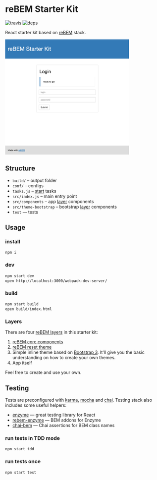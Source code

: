 # reBEM Starter Kit

[![travis](http://img.shields.io/travis/rebem/starter-kit.svg?style=flat-square)](https://travis-ci.org/rebem/starter-kit)
[![deps](https://img.shields.io/gemnasium/rebem/starter-kit.svg?style=flat-square)](https://gemnasium.com/rebem/starter-kit)

React starter kit based on [reBEM](https://github.com/rebem) stack.

<img src="docs/screenshot.png" width="400">

## Structure

* `build/` – output folder
* `conf/` – configs
* `tasks.js` – [start](https://github.com/start-runner/start) tasks
* `src/index.js` – main entry point
* `src/components` – app [layer](#layers) components
* `src/theme-bootstrap` – bootstrap [layer](#layers) components
* `test` — tests

## Usage

### install

```
npm i
```

### dev

```
npm start dev
open http://localhost:3000/webpack-dev-server/
```

### build

```
npm start build
open build/index.html
```

### Layers

There are four [reBEM layers](https://github.com/rebem/layers-loader) in this starter kit:

1. [reBEM core components](https://github.com/rebem/core-components)
2. [reBEM reset theme](https://github.com/rebem/theme-reset)
3. Simple inline theme based on [Bootstrap 3](https://github.com/twbs/bootstrap). It'll give you the basic understanding on how to create your own themes.
4. App itself

Feel free to create and use your own.

## Testing

Tests are preconfigured with [karma](https://karma-runner.github.io/0.13/index.html), [mocha](https://mochajs.org/) and [chai](http://chaijs.com/). Testing stack also includes some useful helpers:
- [enzyme](https://github.com/airbnb/enzyme) — great testing library for React
- [rebem-enzyme](https://github.com/rebem/enzyme) — BEM addons for Enzyme
- [chai-bem](https://github.com/mistadikay/chai-bem) — Chai assertions for BEM class names

### run tests in TDD mode

```
npm start tdd
```

### run tests once

```
npm start test
```